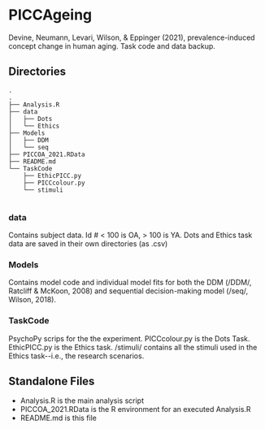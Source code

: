 # PICCAgeing
Devine, Neumann, Levari, Wilson, &amp; Eppinger (2021), prevalence-induced concept change in human aging. Task code and data backup. 

## Directories
``` 
.
.
├── Analysis.R
├── data
│   ├── Dots
│   └── Ethics
├── Models
│   ├── DDM
│   └── seq
├── PICCOA_2021.RData
├── README.md
└── TaskCode
    ├── EthicPICC.py
    ├── PICCcolour.py
    └── stimuli


```

### **data**
Contains subject data. Id # < 100 is OA, > 100 is YA. Dots and Ethics task data are saved in their own directories (as .csv)

### **Models**
Contains model code and individual model fits for both the DDM (/DDM/, Ratcliff & McKoon, 2008) and sequential decision-making model (/seq/, Wilson, 2018). 

### **TaskCode**
PsychoPy scrips for the the experiment. PICCcolour.py is the Dots Task. EthicPICC.py is the Ethics task. /stimuli/ contains all the stimuli used in the Ethics task--i.e., the research scenarios. 

## Standalone Files
* Analysis.R is the main analysis script
* PICCOA_2021.RData is the R environment for an executed Analysis.R
* README.md is this file


